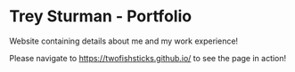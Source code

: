 # Trey Sturman - Portfolio 

Website containing details about me and my work experience!

Please navigate to https://twofishsticks.github.io/ to see the page in action!
